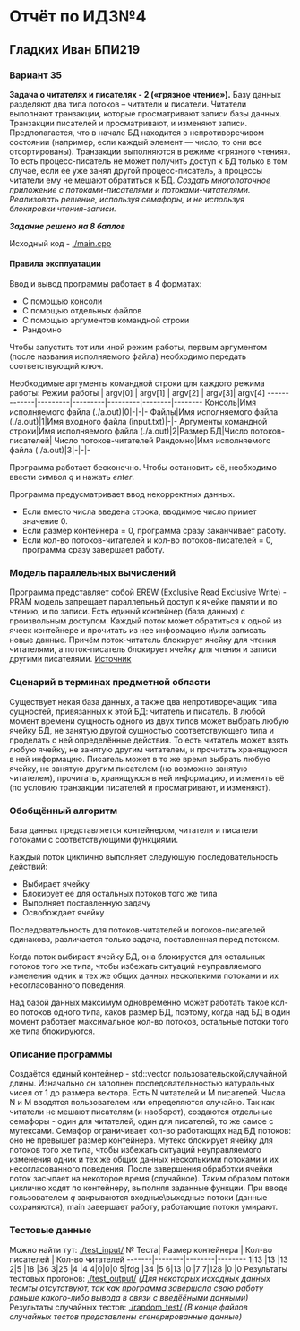 # Отчёт по ИДЗ№4
## Гладких Иван БПИ219
### Вариант 35
**Задача о читателях и писателях - 2 («грязное чтение»).**
Базу данных разделяют два типа потоков – читатели и писатели. 
Читатели выполняют транзакции, которые просматривают записи базы данных. Транзакции писателей и просматривают, и изменяют записи. Предполагается, что в начале БД находится в непротиворечивом состоянии (например, если каждый элемент — число, то они все отсортированы). Транзакции выполняются в режиме «грязного чтения». То есть процесс-писатель не может получить доступ к БД только в том случае, если ее уже занял другой процесс-писатель, а процессы читатели ему не мешают обратиться к БД. 
*Создать многопоточное приложение с потоками-писателями и потоками-читателями. Реализовать решение, используя семафоры, и не используя блокировки чтения-записи.*

***Задание решено на 8 баллов***

Исходный код - [./main.cpp](./main.cpp)

#### Правила эксплуатации
Ввод и вывод программы работает в 4 форматах:
- С помощью консоли
- С помощью отдельных файлов
- С помощью аргументов командной строки
- Рандомно

Чтобы запустить тот или иной режим работы, первым аргументом (после названия исполняемого файла) необходимо передать соответствующий ключ.

Необходимые аргументы командной строки для каждого режима работы:
Режим работы | argv[0] | argv[1] | argv[2] | argv[3]| argv[4]
-------------|---------|---------|---------|--------|--------
Консоль|Имя исполняемого файла (./a.out)|0|-|-|-
Файлы|Имя исполняемого файла (./a.out)|1|Имя входного файла (input.txt)|-|-
Аргументы командной строки|Имя исполняемого файла (./a.out)|2|Размер БД|Число потоков-писателей| Число потоков-читателей
Рандомно|Имя исполняемого файла (./a.out)|3|-|-|-

Программа работает бесконечно.
Чтобы остановить её, необходимо ввести символ *q* и нажать *enter*. 

Программа предусматривает ввод некорректных данных.
- Если вместо числа введена строка, вводимое число примет значение 0.
- Если размер контейнера = 0, программа сразу заканчивает работу.
- Если кол-во потоков-читателей и кол-во потоков-писателей = 0, программа сразу завершает работу.

### Модель параллельных вычислений
Программа представляет собой EREW (Exclusive Read Exclusive Write) - PRAM модель запрещает параллельный доступ к ячейке памяти и по чтению, и по записи.
Есть единый контейнер (база данных) с произвольным доступом. Каждый поток может обратиться к одной из ячеек контейнере и прочитать из нее информацию и\или записать новые данные. Причём поток-читатель блокирует ячейку для чтения читателями, а поток-писатель блокирует ячейку для чтения и записи другими писателями.
[Источник](https://vestnik.susu.ru/cmi/article/viewFile/8796/7201)

### Сценарий в терминах предметной области
Существует некая база данных, а также два непротиворечащих типа сущностей, привязанных к этой БД: читатель и писатель.
В любой момент времени сущность одного из двух типов может выбрать любую ячейку БД, не занятую другой сущностью соответствующего типа и проделать с ней определённые действия. То есть читатель может взять любую ячейку, не занятую другим читателем, и прочитать хранящуюся в ней информацию. Писатель может в то же время выбрать любую ячейку, не занятую другим писателем (но возможно занятую читателем), прочитать, хранящуюся в ней информацию, и изменить её (по условию транзакции писателей и просматривают, и изменяют).

### Обобщённый алгоритм
База данных представляется контейнером, читатели и писатели потоками с соответствующими функциями.

Каждый поток циклично выполняет следующую последовательность действий:
- Выбирает ячейку
- Блокирует ее для остальных потоков того же типа
- Выполняет поставленную задачу
- Освобождает ячейку

Последовательность для потоков-читателей и потоков-писателей одинакова, различается только задача, поставленная перед потоком.

Когда поток выбирает ячейку БД, она блокируется для остальных потоков того же типа, чтобы избежать ситуаций неуправляемого изменения одних и тех же общих данных несколькими потоками и их несогласованного поведения.

Над базой данных максимум одновременно может работать такое кол-во потоков одного типа, каков размер БД, поэтому, когда над БД в один момент работает максимальное кол-во потоков, остальные потоки того же типа блокируются.

### Описание программы
Создаётся единый контейнер - std::vector<int> пользовательской\случайной длины.
Изначально он заполнен последовательностью натуральных чисел от 1 до размера вектора.
Есть N читателей и M писателей. Числа N и M вводятся пользователем или определяются случайно.
Так как читатели не мешают писателям (и наоборот), создаются отдельные семафоры - один для читателей, один для писателей, то же самое с мутексами. 
Семафор ограничивает кол-во работающих над БД потоков: оно не превышет размер контейнера.
Мутекс блокирует ячейку для потоков того же типа, чтобы избежать ситуаций неуправляемого изменения одних и тех же общих данных несколькими потоками и их несогласованного поведения.
После завершения обработки ячейки поток засыпает на некоторое время (случайное).
Таким образом потоки циклично ходят по контейнеру, выполняя заданные функции.
При вводе пользователем *q* закрываются входные\выходные потоки (данные сохраняются), main завершает работу, работающие потоки умирают.

### Тестовые данные
Можно найти тут: [./test_input/](./test_input/)
№ Теста| Размер контейнера | Кол-во писателей | Кол-во читателей
-------|--------|--------|--------
1|13 |13 |13
2|5 |18 |36
3|25 |4 |4
4|0|0|0
5|fdg |34 |5
6|13 |0 |7
7|128 |0 |0
Результаты тестовых прогонов: [./test_output/](./test_output/) 
*(Для некоторых исходных данных тесмты отсутствуют, так как программа завершала свою работу раньше какого-либо вывода в связи с введёёными данными)*
Результаты случайных тестов: [./random_test/](./random_test/) 
*(В конце файлов случайных тестов представлены сгенерированные данные)*

